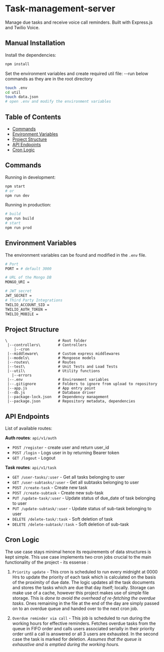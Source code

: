 # Task-management-server
Manage due tasks and receive voice call reminders. Built with Express.js and Twilio Voice.
## Manual Installation

Install the dependencies:

```bash
npm install
```

Set the environment variables and create required util file:
   --run below commands as they are in the root directory

```bash
touch .env
cd util
touch data.json
# open .env and modify the environment variables
```

## Table of Contents

- [Commands](#commands)
- [Environment Variables](#environment-variables)
- [Project Structure](#project-structure)
- [API Endpoints](#api-endpoints)
- [Cron Logic](#cron-logic)

## Commands

Running in development:

```bash
npm start
# or
npm run dev
```
Running in production:

```bash
# build
npm run build
# start
npm run prod
```

## Environment Variables

The environment variables can be found and modified in the `.env` file.

```bash
# Port
PORT = # default 3000

# URL of the Mongo DB
MONGO_URI = 

# JWT secret
JWT_SECRET =
# Third Party Integrations
TWILIO_ACCOUNT_SID =
TWILIO_AUTH_TOKEN =
TWILIO_MOBILE =
```

## Project Structure

```
\                       # Root folder
 |--controllers\        # Controllers
    |--cron
 |--middleware\         # Custom express middlewares
 |--models\             # Mongoose models
 |--routes\             # Routes
 |--test\               # Unit Tests and Load Tests
 |--util\               # Utility functions
   |--errors         
 |--.env                # Environment variables
 |--.gitignore          # Folders to ignore from upload to repository
 |--app.js              # App entry point
 |--db.js               # Database driver
 |--package-lock.json   # Dependency management
 |--package.json        # Repository metadata, dependencies
```

## API Endpoints

List of available routes:

**Auth routes**: `api/v1/auth`
- `POST /register` - create user and return user_id
- `POST /login` - Logs user in by returning Bearer token
- `GET /logout` - Logout

**Task routes**: `api/v1/task`
- `GET /user-tasks/:user` - Get all tasks belonging to user
- `GET /user-subtasks/:user` - Get all subtasks belonging to user
- `POST /create-task` - Create new task
- `POST /create-subtask` - Create new sub-task
- `PUT /update-task/:user` - Update status of due_date of task belonging to user
- `PUT /update-subtask/:user` - Update status of sub-task belonging to user
- `DELETE /delete-task/:task` - Soft deletion of task
- `DELETE /delete-subtask/:task` - Soft deletion of sub-task

## Cron Logic

The use case stays minimal hence its requirements of data structures is kept simple. This use case implements two cron jobs crucial to the main functionality of the project - its essense :

1. `Priority update` - This cron is scheduled to run every midnight at 0000 Hrs to update the priority of each task which is calculated on the basis of the proximity of due date. The logic updates all the task documents and stores the tasks which are due that day itself; locally. Storage can make use of a cache, however this project makes use of simple file storage. This is *done to avoid the overhead of re-fetching the overdue tasks*. Ones remaining in the file at the end of the day are simply passed on to an overdue queue and handed over to the next cron job.

2. `Overdue reminder via call` - This job is scheduled to run during the working hours for effective reminders. Fetches overdue tasks from the queue in FIFO order and calls users associated serially in their priority order until a call is answered or all 3 users are exhausted. In the second case the task is marked for deletion. *Assumes that the queue is exhaustive and is emptied during the working hours.*
